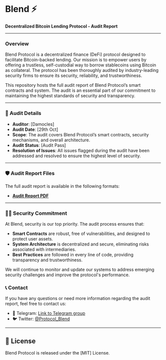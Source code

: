 # Blend ⚡
**Decentralized Bitcoin Lending Protocol - Audit Report**

---

### Overview

Blend Protocol is a decentralized finance (DeFi) protocol designed to facilitate Bitcoin-backed lending. Our mission is to empower users by offering a trustless, self-custodial way to borrow stablecoins using Bitcoin as collateral. The protocol has been thoroughly audited by industry-leading security firms to ensure its security, reliability, and trustworthiness.

This repository hosts the full audit report of Blend Protocol’s smart contracts and system. The audit is an essential part of our commitment to maintaining the highest standards of security and transparency.

---

### 📜 Audit Details

- **Auditor**: [Damocles]
- **Audit Date**: [29th Oct]
- **Scope**: The audit covers Blend Protocol’s smart contracts, security mechanisms, and overall architecture.
- **Audit Status**: [Audit Pass]
- **Resolution of Issues**: All issues flagged during the audit have been addressed and resolved to ensure the highest level of security.

---

### 🛡️ Audit Report Files

The full audit report is available in the following formats:

- **[Audit Report PDF](https://github.com/Blend-Blend/Audit-Report)**

---

### 🧑‍💻 Security Commitment

At Blend, security is our top priority. The audit process ensures that:

- **Smart Contracts** are robust, free of vulnerabilities, and designed to protect user assets.
- **System Architecture** is decentralized and secure, eliminating risks associated with intermediaries.
- **Best Practices** are followed in every line of code, providing transparency and trustworthiness.

We will continue to monitor and update our systems to address emerging security challenges and improve the protocol's performance.

### 📞 Contact

If you have any questions or need more information regarding the audit report, feel free to contact us:

- 💬 Telegram: [Link to Telegram group](https://t.me/blendprotocolofficial)
- 🐦 Twitter: [@Protocol_Blend](https://x.com/Protocol_Blend)

---

## 📄 License

Blend Protocol is released under the [MIT] License.
